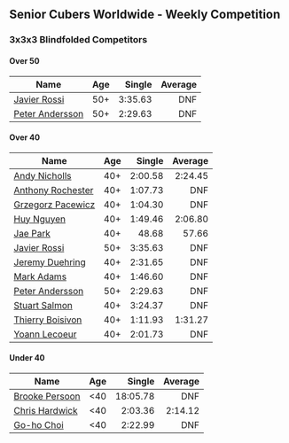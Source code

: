 ## Senior Cubers Worldwide - Weekly Competition
### 3x3x3 Blindfolded Competitors

#### Over 50

| Name | Age | Single | Average |
| -- | :--: | --: | --: |
| [Javier Rossi](../persons/javier_rossi.md) | 50+ | 3:35.63 | DNF |
| [Peter Andersson](../persons/peter_andersson.md) | 50+ | 2:29.63 | DNF |

#### Over 40

| Name | Age | Single | Average |
| -- | :--: | --: | --: |
| [Andy Nicholls](../persons/andy_nicholls.md) | 40+ | 2:00.58 | 2:24.45 |
| [Anthony Rochester](../persons/anthony_rochester.md) | 40+ | 1:07.73 | DNF |
| [Grzegorz Pacewicz](../persons/grzegorz_pacewicz.md) | 40+ | 1:04.30 | DNF |
| [Huy Nguyen](../persons/huy_nguyen.md) | 40+ | 1:49.46 | 2:06.80 |
| [Jae Park](../persons/jae_park.md) | 40+ | 48.68 | 57.66 |
| [Javier Rossi](../persons/javier_rossi.md) | 50+ | 3:35.63 | DNF |
| [Jeremy Duehring](../persons/jeremy_duehring.md) | 40+ | 2:31.65 | DNF |
| [Mark Adams](../persons/mark_adams.md) | 40+ | 1:46.60 | DNF |
| [Peter Andersson](../persons/peter_andersson.md) | 50+ | 2:29.63 | DNF |
| [Stuart Salmon](../persons/stuart_salmon.md) | 40+ | 3:24.37 | DNF |
| [Thierry Boisivon](../persons/thierry_boisivon.md) | 40+ | 1:11.93 | 1:31.27 |
| [Yoann Lecoeur](../persons/yoann_lecoeur.md) | 40+ | 2:01.73 | DNF |

#### Under 40

| Name | Age | Single | Average |
| -- | :--: | --: | --: |
| [Brooke Persoon](../persons/brooke_persoon.md) | <40 | 18:05.78 | DNF |
| [Chris Hardwick](../persons/chris_hardwick.md) | <40 | 2:03.36 | 2:14.12 |
| [Go-ho Choi](../persons/go-ho_choi.md) | <40 | 2:22.99 | DNF |


<!-- Global site tag (gtag.js) - Google Analytics -->
<script async src="https://www.googletagmanager.com/gtag/js?id=UA-86348435-3"></script>
<script>window.dataLayer = window.dataLayer || []; function gtag() {dataLayer.push(arguments);} gtag('js', new Date()); gtag('config', 'UA-86348435-3');</script>
